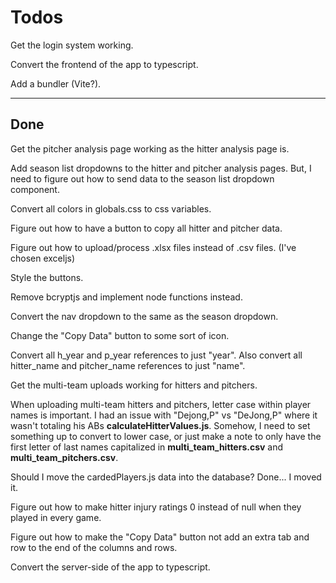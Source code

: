 # Todos

Get the login system working.

Convert the frontend of the app to typescript.

Add a bundler (Vite?).

---

## Done

Get the pitcher analysis page working as the hitter analysis page is.

Add season list dropdowns to the hitter and pitcher analysis pages. But, I need to figure out how to send data to the season list dropdown component.

Convert all colors in globals.css to css variables.

Figure out how to have a button to copy all hitter and pitcher data.

Figure out how to upload/process .xlsx files instead of .csv files. (I've chosen exceljs)

Style the buttons.

Remove bcryptjs and implement node functions instead.

Convert the nav dropdown to the same as the season dropdown.

Change the "Copy Data" button to some sort of icon.

Convert all h_year and p_year references to just "year". Also convert all hitter_name and pitcher_name references to just "name".

Get the multi-team uploads working for hitters and pitchers.

When uploading multi-team hitters and pitchers, letter case within player names is important. I had an issue with "Dejong,P" vs "DeJong,P" where it wasn't totaling his ABs **calculateHitterValues.js**. Somehow, I need to set something up to convert to lower case, or just make a note to only have the first letter of last names capitalized in **multi_team_hitters.csv** and **multi_team_pitchers.csv**.

Should I move the cardedPlayers.js data into the database? Done... I moved it.

Figure out how to make hitter injury ratings 0 instead of null when they played in every game.

Figure out how to make the "Copy Data" button not add an extra tab and row to the end of the columns and rows.

Convert the server-side of the app to typescript.